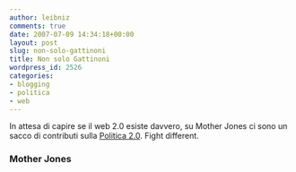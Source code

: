 ```yaml
---
author: leibniz
comments: true
date: 2007-07-09 14:34:18+00:00
layout: post
slug: non-solo-gattinoni
title: Non solo Gattinoni
wordpress_id: 2526
categories:
- blogging
- politica
- web
---
```


In attesa di capire se il web 2.0 esiste davvero, su Mother Jones ci sono un sacco di contributi sulla [Politica 2.0](http://www.motherjones.com/news/feature/2007/07/fight_different.html). Fight different.

### Mother Jones
